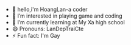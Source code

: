 - 👋 hello,i'm HoangLan-a coder
- 👀 I’m interested in playing game and coding
- 🌱 I’m currently learning at My Xa high school
- 😄 Pronouns: LanDepTraiCte
- ⚡ Fun fact: I'm Gay

<!---
HoangLan-coder/HoangLan-coder là tui và tui chỉ mới học cấp 2 nên có gì sai sót mong được góp ý:3❤
--->
